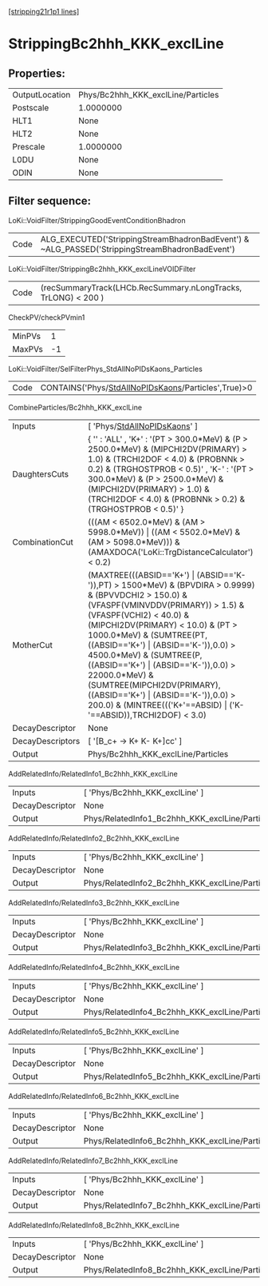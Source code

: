 [[stripping21r1p1 lines]](./stripping21r1p1-index)

# StrippingBc2hhh_KKK_exclLine

## Properties:

|                |                                    |
|----------------|------------------------------------|
| OutputLocation | Phys/Bc2hhh_KKK_exclLine/Particles |
| Postscale      | 1.0000000                          |
| HLT1           | None                               |
| HLT2           | None                               |
| Prescale       | 1.0000000                          |
| L0DU           | None                               |
| ODIN           | None                               |

## Filter sequence:

LoKi::VoidFilter/StrippingGoodEventConditionBhadron

|      |                                                                                                |
|------|------------------------------------------------------------------------------------------------|
| Code | ALG_EXECUTED('StrippingStreamBhadronBadEvent') & ~ALG_PASSED('StrippingStreamBhadronBadEvent') |

LoKi::VoidFilter/StrippingBc2hhh_KKK_exclLineVOIDFilter

|      |                                                                |
|------|----------------------------------------------------------------|
| Code | (recSummaryTrack(LHCb.RecSummary.nLongTracks, TrLONG) \< 200 ) |

CheckPV/checkPVmin1

|        |     |
|--------|-----|
| MinPVs | 1   |
| MaxPVs | -1  |

LoKi::VoidFilter/SelFilterPhys_StdAllNoPIDsKaons_Particles

|      |                                                                                                             |
|------|-------------------------------------------------------------------------------------------------------------|
| Code | CONTAINS('Phys/[StdAllNoPIDsKaons](./stripping21r1p1-commonparticles-stdallnopidskaons)/Particles',True)\>0 |

CombineParticles/Bc2hhh_KKK_exclLine

|                  |                                                                                                                                                                                                                                                                                                                                                                                                                                                                                                                   |
|------------------|-------------------------------------------------------------------------------------------------------------------------------------------------------------------------------------------------------------------------------------------------------------------------------------------------------------------------------------------------------------------------------------------------------------------------------------------------------------------------------------------------------------------|
| Inputs           | [ 'Phys/[StdAllNoPIDsKaons](./stripping21r1p1-commonparticles-stdallnopidskaons)' ]                                                                                                                                                                                                                                                                                                                                                                                                                             |
| DaughtersCuts    | { '' : 'ALL' , 'K+' : '(PT \> 300.0\*MeV) & (P \> 2500.0\*MeV) & (MIPCHI2DV(PRIMARY) \> 1.0) & (TRCHI2DOF \< 4.0) & (PROBNNk \> 0.2) & (TRGHOSTPROB \< 0.5)' , 'K-' : '(PT \> 300.0\*MeV) & (P \> 2500.0\*MeV) & (MIPCHI2DV(PRIMARY) \> 1.0) & (TRCHI2DOF \< 4.0) & (PROBNNk \> 0.2) & (TRGHOSTPROB \< 0.5)' }                                                                                                                                                                                                    |
| CombinationCut   | (((AM \< 6502.0\*MeV) & (AM \> 5998.0\*MeV)) \| ((AM \< 5502.0\*MeV) & (AM \> 5098.0\*MeV))) & (AMAXDOCA('LoKi::TrgDistanceCalculator') \< 0.2)                                                                                                                                                                                                                                                                                                                                                                   |
| MotherCut        | (MAXTREE(((ABSID=='K+') \| (ABSID=='K-')),PT) \> 1500\*MeV) & (BPVDIRA \> 0.9999) & (BPVVDCHI2 \> 150.0) & (VFASPF(VMINVDDV(PRIMARY)) \> 1.5) & (VFASPF(VCHI2) \< 40.0) & (MIPCHI2DV(PRIMARY) \< 10.0) & (PT \> 1000.0\*MeV) & (SUMTREE(PT,((ABSID=='K+') \| (ABSID=='K-')),0.0) \> 4500.0\*MeV) & (SUMTREE(P,((ABSID=='K+') \| (ABSID=='K-')),0.0) \> 22000.0\*MeV) & (SUMTREE(MIPCHI2DV(PRIMARY),((ABSID=='K+') \| (ABSID=='K-')),0.0) \> 200.0) & (MINTREE((('K+'==ABSID) \| ('K-'==ABSID)),TRCHI2DOF) \< 3.0) |
| DecayDescriptor  | None                                                                                                                                                                                                                                                                                                                                                                                                                                                                                                              |
| DecayDescriptors | [ '[B_c+ -\> K+ K- K+]cc' ]                                                                                                                                                                                                                                                                                                                                                                                                                                                                                   |
| Output           | Phys/Bc2hhh_KKK_exclLine/Particles                                                                                                                                                                                                                                                                                                                                                                                                                                                                                |

AddRelatedInfo/RelatedInfo1_Bc2hhh_KKK_exclLine

|                 |                                                 |
|-----------------|-------------------------------------------------|
| Inputs          | [ 'Phys/Bc2hhh_KKK_exclLine' ]                |
| DecayDescriptor | None                                            |
| Output          | Phys/RelatedInfo1_Bc2hhh_KKK_exclLine/Particles |

AddRelatedInfo/RelatedInfo2_Bc2hhh_KKK_exclLine

|                 |                                                 |
|-----------------|-------------------------------------------------|
| Inputs          | [ 'Phys/Bc2hhh_KKK_exclLine' ]                |
| DecayDescriptor | None                                            |
| Output          | Phys/RelatedInfo2_Bc2hhh_KKK_exclLine/Particles |

AddRelatedInfo/RelatedInfo3_Bc2hhh_KKK_exclLine

|                 |                                                 |
|-----------------|-------------------------------------------------|
| Inputs          | [ 'Phys/Bc2hhh_KKK_exclLine' ]                |
| DecayDescriptor | None                                            |
| Output          | Phys/RelatedInfo3_Bc2hhh_KKK_exclLine/Particles |

AddRelatedInfo/RelatedInfo4_Bc2hhh_KKK_exclLine

|                 |                                                 |
|-----------------|-------------------------------------------------|
| Inputs          | [ 'Phys/Bc2hhh_KKK_exclLine' ]                |
| DecayDescriptor | None                                            |
| Output          | Phys/RelatedInfo4_Bc2hhh_KKK_exclLine/Particles |

AddRelatedInfo/RelatedInfo5_Bc2hhh_KKK_exclLine

|                 |                                                 |
|-----------------|-------------------------------------------------|
| Inputs          | [ 'Phys/Bc2hhh_KKK_exclLine' ]                |
| DecayDescriptor | None                                            |
| Output          | Phys/RelatedInfo5_Bc2hhh_KKK_exclLine/Particles |

AddRelatedInfo/RelatedInfo6_Bc2hhh_KKK_exclLine

|                 |                                                 |
|-----------------|-------------------------------------------------|
| Inputs          | [ 'Phys/Bc2hhh_KKK_exclLine' ]                |
| DecayDescriptor | None                                            |
| Output          | Phys/RelatedInfo6_Bc2hhh_KKK_exclLine/Particles |

AddRelatedInfo/RelatedInfo7_Bc2hhh_KKK_exclLine

|                 |                                                 |
|-----------------|-------------------------------------------------|
| Inputs          | [ 'Phys/Bc2hhh_KKK_exclLine' ]                |
| DecayDescriptor | None                                            |
| Output          | Phys/RelatedInfo7_Bc2hhh_KKK_exclLine/Particles |

AddRelatedInfo/RelatedInfo8_Bc2hhh_KKK_exclLine

|                 |                                                 |
|-----------------|-------------------------------------------------|
| Inputs          | [ 'Phys/Bc2hhh_KKK_exclLine' ]                |
| DecayDescriptor | None                                            |
| Output          | Phys/RelatedInfo8_Bc2hhh_KKK_exclLine/Particles |
